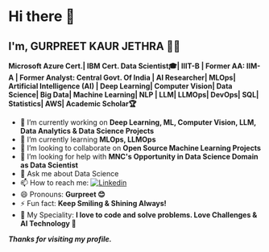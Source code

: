# Hi there 👋

## I'm, GURPREET KAUR JETHRA 👩‍🎓
**Microsoft Azure Cert.| IBM Cert. Data Scientist🎓| IIIT-B | Former AA: IIM-A | Former Analyst: Central Govt. Of
India | AI Researcher| MLOps| Artificial Intelligence (AI) | Deep Learning| Computer Vision| Data Science| Big
Data| Machine Learning| NLP | LLM| LLMOps| DevOps| SQL| Statistics| AWS| Academic Scholar🏆**

- 🔭 I’m currently working on **Deep Learning, ML, Computer Vision, LLM, Data Analytics & Data Science Projects**
- 🌱 I’m currently learning **MLOps, LLMOps**
- 👯 I’m looking to collaborate on **Open Source Machine Learning Projects**
- 🤔 I’m looking for help with **MNC's Opportunity in Data Science Domain as Data Scientist**
- 💬 Ask me about Data Science
- 📫 How to reach me: <a href='https://www.linkedin.com/in/gurpreetkaurjethra/' target="_blank"><img alt='Linkedin' src='https://img.shields.io/badge/GURPREET-100000?style=plastic&logo=Linkedin&logoColor=4DA9E7&labelColor=black&color=black'/></a>
- 😄 Pronouns: **Gurpreet 😊**
- ⚡ Fun fact: **Keep Smiling & Shining Always!**
- 🎯 My Speciality: **I love to code and solve problems. Love Challenges & AI Technology 💪**


***Thanks for visiting my profile.***
